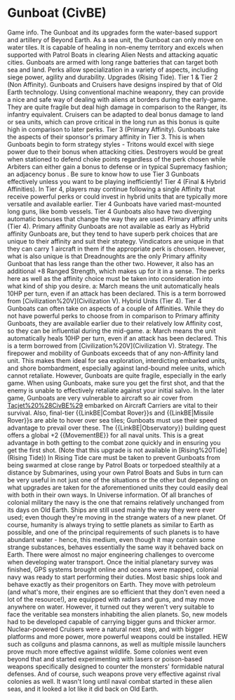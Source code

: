 # Gunboat (CivBE)

Game info.
The Gunboat and its upgrades form the water-based support and artillery of Beyond Earth. As a sea unit, the Gunboat can only move on water tiles. It is capable of healing in non-enemy territory and excels when supported with Patrol Boats in clearing Alien Nests and attacking aquatic cities. Gunboats are armed with long range batteries that can target both sea and land. Perks allow specialization in a variety of aspects, including siege power, agility and durability.
Upgrades (Rising Tide).
Tier 1 &amp; Tier 2 (Non Affinity).
Gunboats and Cruisers have designs inspired by that of Old Earth technology. Using conventional machine weaponry, they can provide a nice and safe way of dealing with aliens at borders during the early-game. They are quite fragile but deal high damage in comparison to the Ranger, its infantry equivalent. Cruisers can be adapted to deal bonus damage to land or sea units, which can prove critical in the long run as this bonus is quite high in comparison to later perks.
Tier 3 (Primary Affinity).
Gunboats take the aspects of their sponsor's primary affinity in Tier 3. This is when Gunboats begin to form strategy styles - Tritons would excel with siege power due to their bonus when attacking cities. Destroyers would be great when stationed to defend choke points regardless of the perk chosen while Arbiters can either gain a bonus to defense or in typical Supremacy fashion; an adjacency bonus . Be sure to know how to use Tier 3 Gunboats effectively unless you want to be playing inefficiently!
Tier 4 (Final &amp; Hybrid Affinities).
In Tier 4, players may continue following a single Affinity that receive powerful perks or could invest in hybrid units that are typically more versatile and available earlier. Tier 4 Gunboats have varied mast-mounted long guns, like bomb vessels. Tier 4 Gunboats also have two diverging automatic bonuses that change the way they are used.
Primary affinity units (Tier 4).
Primary affinity Gunboats are not available as early as Hybrid affinity Gunboats are, but they tend to have superb perk choices that are unique to their affinity and suit their strategy. Vindicators are unique in that they can carry 1 aircraft in them if the appropriate perk is chosen. However, what is also unique is that Dreadnoughts are the only Primary affinity Gunboat that has less range than the other two. However, it also has an additional +8 Ranged Strength, which makes up for it in a sense. The perks here as well as the affinity choice must be taken into consideration into what kind of ship you desire.
a: March means the unit automatically heals 10HP per turn, even if an attack has been declared. This is a term borrowed from [Civilization%20V](Civilization V).
Hybrid Units (Tier 4).
Tier 4 Gunboats can often take on aspects of a couple of Affinities. While they do not have powerful perks to choose from in comparison to Primary affinity Gunboats, they are available earlier due to their relatively low Affinity cost, so they can be influential during the mid-game.
a: March means the unit automatically heals 10HP per turn, even if an attack has been declared. This is a term borrowed from [Civilization%20V](Civilization V).
Strategy.
The firepower and mobility of Gunboats exceeds that of any non-Affinity land unit. This makes them ideal for sea exploration, interdicting embarked units, and shore bombardment, especially against land-bound melee units, which cannot retaliate. However, Gunboats are quite fragile, especially in the early game. When using Gunboats, make sure you get the first shot, and that the enemy is unable to effectively retaliate against your initial salvo.
In the later game, Gunboats are very vulnerable to aircraft so air cover from [Tacjet%20%28CivBE%29](Tacjets) embarked on Aircraft Carriers are vital to their survival. Also, final-tier {{LinkBE|Combat Rover}}s and {{LinkBE|Missile Rover}}s are able to hover over sea tiles; Gunboats must use their speed advantage to prevail over these.
The {{LinkBE|Observatory}} building quest offers a global +2 {{MovementBE}} for all naval units. This is a great advantage in both getting to the combat zone quickly and in ensuring you get the first shot. (Note that this upgrade is not available in [Rising%20Tide](Rising Tide))
In Rising Tide care must be taken to prevent Gunboats from being swarmed at close range by Patrol Boats or torpedoed stealthily at a distance by Submarines, using your own Patrol Boats and Subs in turn can be very useful in not just one of the situations or the other but depending on what upgrades are taken for the aforementioned units they could easily deal with both in their own ways. 
In Universe information.
Of all branches of colonial military the navy is the one that remains relatively unchanged from its days on Old Earth. Ships are still used mainly the way they were ever used; even though they're moving in the strange waters of a new planet. Of course, humanity is always trying to settle planets as similar to Earth as possible, and one of the principal requirements of such planets is to have abundant water - hence, this medium, even though it may contain some strange substances, behaves essentially the same way it behaved back on Earth. There were almost no major engineering challenges to overcome when developing water transport. Once the initial planetary survey was finished, GPS systems brought online and oceans were mapped, colonial navy was ready to start performing their duties.
Most basic ships look and behave exactly as their progenitors on Earth. They move with petroleum (and what's more, their engines are so efficient that they don't even need a lot of the resource!), are equipped with radars and guns, and may move anywhere on water. However, it turned out they weren't very suitable to face the veritable sea monsters inhabiting the alien planets. So, new models had to be developed capable of carrying bigger guns and thicker armor. Nuclear-powered Cruisers were a natural next step, and with bigger platforms and more power, more powerful weapons could be installed. HEW such as coilguns and plasma cannons, as well as multiple missile launchers prove much more effective against wildlife. Some colonies went even beyond that and started experimenting with lasers or poison-based weapons specifically designed to counter the monsters' formidable natural defenses. And of course, such weapons prove very effective against rival colonies as well. It wasn't long until naval combat started in these alien seas, and it looked a lot like it did back on Old Earth.